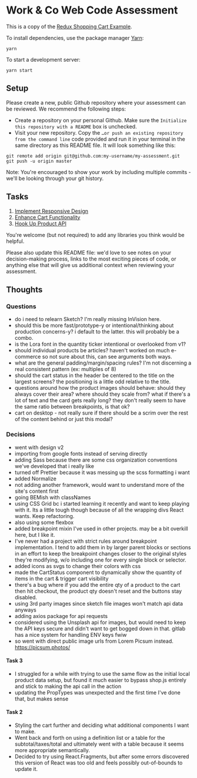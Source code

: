 # Work & Co Web Code Assessment

This is a copy of the [Redux Shopping Cart Example](https://github.com/reactjs/redux/tree/master/examples/shopping-cart).

To install dependencies, use the package manager [Yarn](https://yarnpkg.com/en/):

```
yarn
```

To start a development server:

```
yarn start
```

## Setup

Please create a new, public Github repository where your assessment can be reviewed. We recommend the following steps:

- Create a repository on your personal Github. Make sure the `Initialize this repository with a README` box is unchecked.
- Visit your new repository. Copy the `…or push an existing repository from the command line` code provided and run it in your terminal in the same directory as this README file. It will look something like this:

```
git remote add origin git@github.com:my-username/my-assessment.git
git push -u origin master
```

Note: You're encouraged to show your work by including multiple commits - we'll be looking through your git history.

## Tasks

1. [Implement Responsive Design](/tasks/01-responsive-design.md)
2. [Enhance Cart Functionality](/tasks/02-cart-enhancements.md)
3. [Hook Up Product API](/tasks/03-product-api.md)

You're welcome (but not required) to add any libraries you think would be helpful.

Please also update this README file: we'd love to see notes on your decision-making process, links to the most exciting pieces of code, or anything else that will give us additional context when reviewing your assessment.

## Thoughts

### Questions

- do i need to relearn Sketch? I'm really missing InVision here.
- should this be more fast/prototype-y or intentional/thinking about production concerns-y? i default to the latter. this will probably be a combo.
- is the Lora font in the quantity ticker intentional or overlooked from v1?
- should individual products be articles? haven't worked on much e-commerce so not sure about this, can see arguments both ways.
- what are the general padding/margin/spacing rules? I'm not discerning a real consistent pattern (ex: multiples of 8)
- should the cart status in the header be centered to the title on the largest screens? the positioning is a little odd relative to the title.
- questions around how the product images should behave: should they always cover their area? where should they scale from? what if there's a lot of text and the card gets really long? they don't really seem to have the same ratio between breakpoints, is that ok?
- cart on desktop - not really sure if there should be a scrim over the rest of the content behind or just this modal?


### Decisions

- went with design v2
- importing from google fonts instead of serving directly
- adding Sass because there are some css organization conventions we've developed that i really like
- turned off Prettier because it was messing up the scss formatting i want
- added Normalize
- not adding another framework, would want to understand more of the site's content first
- going BEMish with classNames
- using CSS Grid bc i started learning it recently and want to keep playing with it. Its a little tough though because of all the wrapping divs React wants. Keep refactoring.
- also using some flexbox
- added breakpoint mixin I've used in other projects. may be a bit overkill here, but I like it.
- I've never had a project with strict rules around breakpoint implementation. I tend to add them in by larger parent blocks or sections in an effort to keep the breakpoint changes closer to the original styles they're modifying, w/o including one for every single block or selector.
- added icons as svgs to change their colors with css
- made the CartStatus component to dynamically show the quantity of items in the cart & trigger cart visibility
- there's a bug where if you add the entire qty of a product to the cart then hit checkout, the product qty doesn't reset and the buttons stay disabled.
- using 3rd party images since sketch file images won't match api data anyways
- adding axios package for api requests
- considered using the Unsplash api for images, but would need to keep the API keys secure and didn't want to get bogged down in that. gitlab has a nice system for handling ENV keys fwiw
- so went with direct public image urls from Lorem Picsum instead. https://picsum.photos/


#### Task 3
- I struggled for a while with trying to use the same flow as the initial local product data setup, but found it much easier to bypass shop.js entirely and stick to making the api call in the action
- updating the PropTypes was unexpected and the first time I've done that, but makes sense


#### Task 2
- Styling the cart further and deciding what additional components I want to make.
- Went back and forth on using a definition list or a table for the subtotal/taxes/total and ultimately went with a table because it seems more appropriate semantically.
- Decided to try using React.Fragments, but after some errors discovered this version of React was too old and feels possibly out-of-bounds to update it.
